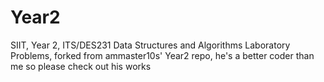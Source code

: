 # Year2
SIIT, Year 2, ITS/DES231 Data Structures and Algorithms Laboratory Problems,
forked from ammaster10s' Year2 repo, he's a better coder than me so please check out his works

